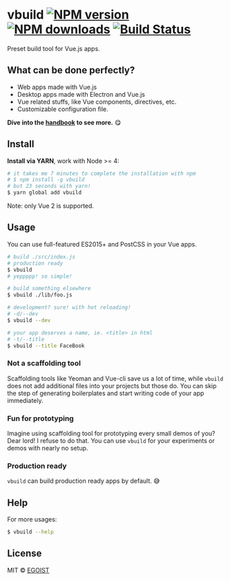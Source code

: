 # vbuild [![NPM version](https://img.shields.io/npm/v/vbuild.svg?style=flat-square)](https://npmjs.com/package/vbuild) [![NPM downloads](https://img.shields.io/npm/dm/vbuild.svg?style=flat-square)](https://npmjs.com/package/vbuild) [![Build Status](https://img.shields.io/circleci/project/egoist/vbuild/master.svg?style=flat-square)](https://circleci.com/gh/egoist/vbuild) 

Preset build tool for Vue.js apps.

## What can be done perfectly?

- Web apps made with Vue.js
- Desktop apps made with Electron and Vue.js
- Vue related stuffs, like Vue components, directives, etc.
- Customizable configuration file.

**Dive into the [handbook](https://egoist.gitbooks.io/vbuild-handbook/content/) to see more.** 😋

## Install

**Install via YARN**, work with Node >= 4:

```bash
# it takes me 7 minutes to complete the installation with npm
# $ npm install -g vbuild
# but 23 seconds with yarn!
$ yarn global add vbuild
```

Note: only Vue 2 is supported.

## Usage

You can use full-featured ES2015+ and PostCSS in your Vue apps.

```bash
# build ./src/index.js
# production ready
$ vbuild
# yeppppp! so simple!

# build something elsewhere
$ vbuild ./lib/foo.js

# development? sure! with hot reloading!
# -d/--dev
$ vbuild --dev

# your app deserves a name, ie. <title> in html
# -t/--title
$ vbuild --title FaceBook
```

### Not a scaffolding tool

Scaffolding tools like Yeoman and Vue-cli save us a lot of time, while `vbuild` does not add additional files into your projects but those do. You can skip the step of generating boilerplates and start writing code of your app immediately.

### Fun for prototyping

Imagine using scaffolding tool for prototyping every small demos of you? Dear lord! I refuse to do that. You can use `vbuild` for your experiments or demos with nearly no setup.

### Production ready

`vbuild` can build production ready apps by default. 😅

## Help

For more usages:

```bash
$ vbuild --help
```

## License

MIT © [EGOIST](https://github.com/egoist)
